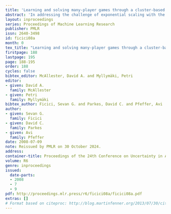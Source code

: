 ```yaml
---
title: 'Learning and solving many-player games through a cluster-based representation'
abstract: 'In addressing the challenge of exponential scaling with the number of agents we adopt a cluster-based representation to approximately solve asymmetric games of very many players. A cluster groups together agents with a similar "strategic view" of the game. We learn the clustered approximation from data consisting of strategy profiles and payoffs, which may be obtained from observations of play or access to a simulator. Using our clustering we construct a reduced "twins" game in which each cluster is associated with two players of the reduced game. This allows our representation to be individually-responsive because we align the interests of every individual agent with the strategy of its cluster. Our approach provides agents with higher payoffs and lower regret on average than model-free methods as well as previous cluster-based methods, and requires only few observations for learning to be successful. The "twins" approach is shown to be an important component of providing these low regret approximations.'
layout: inproceedings
series: Proceedings of Machine Learning Research
publisher: PMLR
issn: 2640-3498
id: ficici08a
month: 0
tex_title: "Learning and solving many-player games through a cluster-based representation"
firstpage: 188
lastpage: 195
page: 188-195
order: 188
cycles: false
bibtex_editor: McAllester, David A. and Myllymäki, Petri
editor:
- given: David A.
  family: McAllester
- given: Petri
  family: Myllymäki
bibtex_author: Ficici, Sevan G. and Parkes, David C. and Pfeffer, Avi
author:
- given: Sevan G.
  family: Ficici
- given: David C.
  family: Parkes
- given: Avi
  family: Pfeffer 
date: 2008-07-09
note: Reissued by PMLR on 30 October 2024.
address:
container-title: Proceedings of the 24th Conference on Uncertainty in Artificial Intelligence
volume: R6
genre: inproceedings
issued:
  date-parts:
  - 2008
  - 7
  - 9
pdf: http://proceedings.mlr.press/r6/ficici08a/ficici08a.pdf
extras: []
# Format based on citeproc: http://blog.martinfenner.org/2013/07/30/citeproc-yaml-for-bibliographies/
---
```


